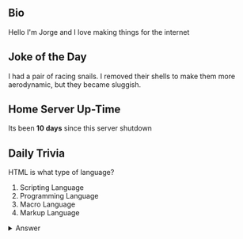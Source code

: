 ## Bio

Hello I'm Jorge and I love making things for the internet

## Joke of the Day

I had a pair of racing snails. I removed their shells to make them more aerodynamic, but they became sluggish.

## Home Server Up-Time

Its been **10 days** since this server shutdown


## Daily Trivia

HTML is what type of language?
 1. Scripting Language
 2. Programming Language
 3. Macro Language
 4. Markup Language

<details>
  <summary>Answer</summary>
  Markup Language
</details>
